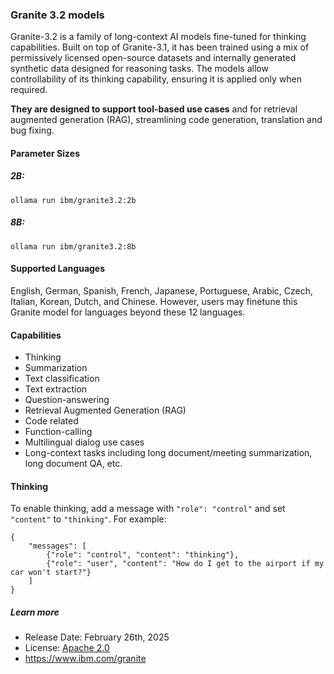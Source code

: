 ### Granite 3.2 models

Granite-3.2 is a family of long-context AI models fine-tuned for thinking capabilities. Built on top of Granite-3.1, it has been trained using a mix of permissively licensed open-source datasets and internally generated synthetic data designed for reasoning tasks. The models allow controllability of its thinking capability, ensuring it is applied only when required.

**They are designed to support tool-based use cases** and for retrieval augmented generation (RAG), streamlining code generation, translation and bug fixing.

#### Parameter Sizes

##### 2B:

```
ollama run ibm/granite3.2:2b
```

##### 8B:

```
ollama run ibm/granite3.2:8b
```

#### Supported Languages

English, German, Spanish, French, Japanese, Portuguese, Arabic, Czech, Italian, Korean, Dutch, and Chinese. However, users may finetune this Granite model for languages beyond these 12 languages.

#### Capabilities

- Thinking
- Summarization
- Text classification
- Text extraction
- Question-answering
- Retrieval Augmented Generation (RAG)
- Code related
- Function-calling
- Multilingual dialog use cases
- Long-context tasks including long document/meeting summarization, long document QA, etc.

#### Thinking

To enable thinking, add a message with `"role": "control"` and set `"content"` to `"thinking"`. For example:

```
{
    "messages": [
        {"role": "control", "content": "thinking"},
        {"role": "user", "content": "How do I get to the airport if my car won't start?"}
    ]
}
```

##### Learn more

- Release Date: February 26th, 2025
- License: [Apache 2.0](https://www.apache.org/licenses/LICENSE-2.0)
- https://www.ibm.com/granite
